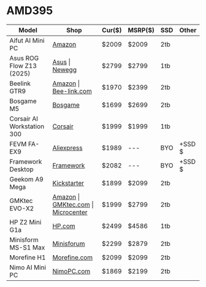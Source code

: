# AMD395

|Model|Shop|Cur($)|MSRP($)|SSD|Other|
|---|---|---|---|---|---|
|Aifut AI Mini PC|[Amazon](https://www.amazon.com/AIFUT-LPDDR5X-Performance-Training-Rendering/dp/B0FJQDRZFZ)|$2009|$2009|2tb||
|Asus ROG Flow Z13 (2025)|[Asus](https://shop.asus.com/us/90nr0jy1-m00670-rog-flow-z13-2025.html) \| [Newegg](https://www.newegg.com/asus-rog-flow-13-4-amd-radeon-8060s-graphics-3-0ghz-wqxga-128gb-memory-1-tb-ssd/p/N82E16834236625) |$2799|$2799|1tb||
|Beelink GTR9| [Amazon](https://www.amazon.com/Beelink-GTR9-Crucial-Computer-DeepSeek/dp/B0FPQQYWQ1) \| [Bee-link.com](https://www.bee-link.com/products/beelink-gtr9-pro-amd-ryzen-ai-max-395)|$1970|$2399|2tb||
|Bosgame M5|[Bosgame](https://www.bosgamepc.com/products/bosgame-m5-ai-mini-desktop-ryzen-ai-max-395?sku=18070578044354691493644095)|$1699|$2699|2tb||
|Corsair AI Workstation 300|[Corsair](https://www.corsair.com/us/en/p/gaming-computers/cs-9080002-na/corsair-ai-workstation-300-amd-ryzen-ai-max-395-processor-amd-radeon-8060s-igpu-up-to-96gb-vram-128gb-lpddr5x-memory-1tb-m2-ssd-win11-home-cs-9080002-na)|$1999|$1999|1tb||
|FEVM FA-EX9|[Aliexpress](https://www.aliexpress.us/item/3256809694951767.html)|$1989|---|BYO|+SSD $|
|Framework Desktop|[Framework](https://frame.work/products/desktop-diy-amd-aimax300/)|$2082|---|BYO|+SSD $|
|Geekom A9 Mega|[Kickstarter](https://www.kickstarter.com/projects/1906688106/geekom-a9-mega-the-most-powerful-mini-pc-on-earth/rewards)|$1899|$2099|2tb||
|GMKtec EVO-X2|[Amazon](https://www.amazon.com/GMKtec-ryzen_ai_mini_pc_evo_x2/dp/B0F53MLYQ6?th=1) \| [GMKtec.com](https://www.gmktec.com/products/amd-ryzen%E2%84%A2-ai-max-395-evo-x2-ai-mini-pc) \| [Microcenter](https://www.microcenter.com/product/695875/gmktec-evo-x2-ai-mini-pc) |$1999|$2799|2tb||
|HP Z2 Mini G1a|[HP.com](https://www.hp.com/us-en/shop/pdp/hp-z2-mini-g1a-workstation-desktop-pc-wolf-pro-security-edition-p-bn8e8ua-aba-1)|$2499|$4586|1tb||
|Minisform MS-S1 Max|[Minisforum](https://store.minisforum.com/products/minisforum-ms-s1-max-mini-pc)|$2299|$2879|2tb||
|Morefine H1|[Morefine.com](https://morefine.com/product/morefine-h1-amd-ryzen-ai-max-pro-395-mini-pc/?srsltid=AfmBOorub2AGfZIVjYLS6sEE-G0ZlsKsrucEayCzf6xDvS55RNyQUOSv)|$2099|$2099|2tb||
|Nimo AI Mini PC|[NimoPC.com](https://www.nimopc.com/products/nimos-smallest-office-gaming-ai-pc-amd-ryzen-ai-max-395-up-to-5-1-ghz-128gb-lpddr5-8000mhz-16gb-8-2tb-4tb-ssd-with-3-performance-modes-up-to-120w)|$1869|$2199|2tb||
